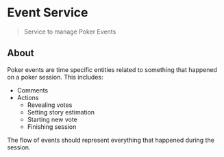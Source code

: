 # Event Service

> Service to manage Poker Events

## About

Poker events are time specific entities related to something that happened on
a poker session. This includes:

- Comments
- Actions
  - Revealing votes
  - Setting story estimation
  - Starting new vote
  - Finishing session

The flow of events should represent everything that happened during the
session.  
